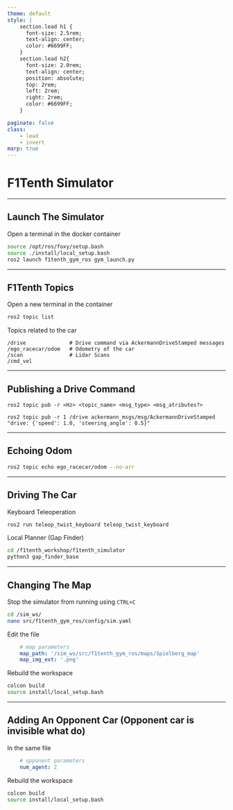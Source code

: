 ```yaml
---
theme: default
style: |
    section.lead h1 {
      font-size: 2.5rem;
      text-align: center;
      color: #6699FF;
    }
    section.lead h2{
      font-size: 2.0rem;
      text-align: center;
      position: absolute;
      top: 2rem;
      left: 2rem;
      right: 2rem;
      color: #6699FF;
    }

paginate: false
class:
    - lead
    - invert
marp: true
---
```


# F1Tenth Simulator

---

## Launch The Simulator

Open a terminal in the docker container
```sh
source /opt/ros/foxy/setup.bash
source ./install/local_setup.bash
ros2 launch f1tenth_gym_ros gym_launch.py
```

---

## F1Tenth Topics

Open a new terminal in the container
```sh
ros2 topic list
```
Topics related to the car
```
/drive              # Drive command via AckermannDriveStamped messages
/ego_racecar/odom   # Odometry of the car
/scan               # Lidar Scans
/cmd_vel            
```
<!-- ros2 topic pub /drive {...}
ros2 topic echo /laser -->
---

## Publishing a Drive Command

`ros2 topic pub -r <Hz> <topic_name> <msg_type> <msg_atributes?>`

`ros2 topic pub -r 1 /drive ackermann_msgs/msg/AckermannDriveStamped "drive: {'speed': 1.0, 'steering_angle': 0.5}"`

---

## Echoing Odom

```sh
ros2 topic echo ego_racecar/odom --no-arr
```

---
## Driving The Car

Keyboard Teleoperation
```sh
ros2 run teleop_twist_keyboard teleop_twist_keyboard
```

Local Planner (Gap Finder)
```sh
cd /f1tenth_workshop/f1tenth_simulator
python3 gap_finder_base 
```

---

## Changing The Map

Stop the simulator from running using `CTRL+C`
```sh
cd /sim_ws/
nano src/f1tenth_gym_ros/config/sim.yaml
```

Edit the file
```yaml
    # map parameters
    map_path: '/sim_ws/src/f1tenth_gym_ros/maps/Spielberg_map'
    map_img_ext: '.png'
```

Rebuild the workspace
```sh
colcon build
source install/local_setup.bash
```

---

## Adding An Opponent Car (Opponent car is invisible what do)

In the same file
```yaml
    # opponent parameters
    num_agent: 2
```

Rebuild the workspace
```sh
colcon build
source install/local_setup.bash
```
